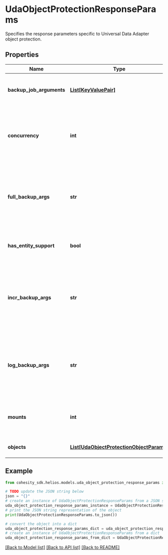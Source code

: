 # UdaObjectProtectionResponseParams

Specifies the response parameters specific to Universal Data Adapter object protection.

## Properties

Name | Type | Description | Notes
------------ | ------------- | ------------- | -------------
**backup_job_arguments** | [**List[KeyValuePair]**](KeyValuePair.md) | Specifies the map of custom arguments to be supplied to the various backup scripts. | [optional] 
**concurrency** | **int** | Specifies the maximum number of concurrent IO Streams thatwill be created to exchange data with the cluster. If not specified, the default value is taken as 1. | [optional] [default to 1]
**full_backup_args** | **str** | Specifies the custom arguments to be supplied to the full backup script when a full backup is enabled in the policy. This field is deprecated. Use backupJobArguments instead. | [optional] 
**has_entity_support** | **bool** | Specifies whether this Protection Group is created from a source having entity support. | [optional] [readonly] 
**incr_backup_args** | **str** | Specifies the custom arguments to be supplied to the incremental backup script when an incremental backup is enabled in the policy. This field is deprecated. Use backupJobArguments instead. | [optional] 
**log_backup_args** | **str** | Specifies the custom arguments to be supplied to the log backup script when a log backup is enabled in the policy. This field is deprecated. Use backupJobArguments instead. | [optional] 
**mounts** | **int** | Specifies the maximum number of view mounts per host. If not specified, the default value is taken as 1. | [optional] [default to 1]
**objects** | [**List[UdaObjectProtectionObjectParams]**](UdaObjectProtectionObjectParams.md) | Specifies the objects to be included in the Object Protection. | 

## Example

```python
from cohesity_sdk.helios.models.uda_object_protection_response_params import UdaObjectProtectionResponseParams

# TODO update the JSON string below
json = "{}"
# create an instance of UdaObjectProtectionResponseParams from a JSON string
uda_object_protection_response_params_instance = UdaObjectProtectionResponseParams.from_json(json)
# print the JSON string representation of the object
print(UdaObjectProtectionResponseParams.to_json())

# convert the object into a dict
uda_object_protection_response_params_dict = uda_object_protection_response_params_instance.to_dict()
# create an instance of UdaObjectProtectionResponseParams from a dict
uda_object_protection_response_params_from_dict = UdaObjectProtectionResponseParams.from_dict(uda_object_protection_response_params_dict)
```
[[Back to Model list]](../README.md#documentation-for-models) [[Back to API list]](../README.md#documentation-for-api-endpoints) [[Back to README]](../README.md)


